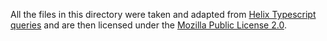 All the files in this directory were taken and adapted from
[Helix Typescript queries](https://github.com/helix-editor/helix/tree/master/runtime/queries/typescript) and are then
licensed under the [Mozilla Public License 2.0](https://github.com/helix-editor/helix/blob/master/LICENSE).
